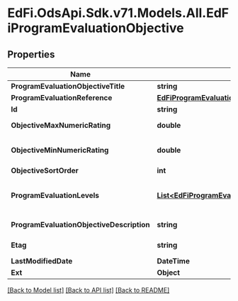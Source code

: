 # EdFi.OdsApi.Sdk.v71.Models.All.EdFiProgramEvaluationObjective

## Properties

Name | Type | Description | Notes
------------ | ------------- | ------------- | -------------
**ProgramEvaluationObjectiveTitle** | **string** | The name or title of the program evaluation objective. | 
**ProgramEvaluationReference** | [**EdFiProgramEvaluationReference**](EdFiProgramEvaluationReference.md) |  | 
**Id** | **string** |  | [optional] 
**ObjectiveMaxNumericRating** | **double** | The maximum summary numerical rating or score for the program evaluation objective. | [optional] 
**ObjectiveMinNumericRating** | **double** | The minimum summary numerical rating or score for the program evaluation objective. If omitted, assumed to be 0.0 | [optional] 
**ObjectiveSortOrder** | **int** | The sort order of this program evaluation objective. | [optional] 
**ProgramEvaluationLevels** | [**List&lt;EdFiProgramEvaluationObjectiveProgramEvaluationLevel&gt;**](EdFiProgramEvaluationObjectiveProgramEvaluationLevel.md) | An unordered collection of programEvaluationObjectiveProgramEvaluationLevels. The descriptive level(s) of ratings (cut scores) for the program evaluation objective. | [optional] 
**ProgramEvaluationObjectiveDescription** | **string** | The long description of the program evaluation objective. | [optional] 
**Etag** | **string** | A unique system-generated value that identifies the version of the resource. | [optional] 
**LastModifiedDate** | **DateTime** | The date and time the resource was last modified. | [optional] 
**Ext** | **Object** | Extensions to the ProgramEvaluationObjective entity. | [optional] 

[[Back to Model list]](../../README.md#documentation-for-models) [[Back to API list]](../../README.md#documentation-for-api-endpoints) [[Back to README]](../../README.md)

